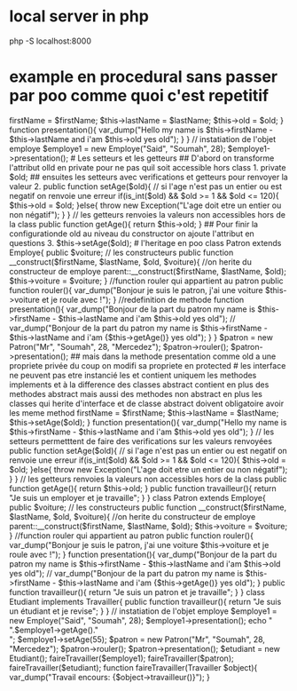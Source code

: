 # local server in php 
php -S localhost:8000
# example en procedural sans passer par poo comme quoi c'est repetitif
<?php 

$firstName="Said";
$lastName="Soumah";
$old=28;

$firstName2="Free";
$lastName2="Dev";
$age=28;

function presentation($firstName, $lastName, $age){
    var_dump("Hello my name is $firstName - $lastName and i'am $age yes old");
}

presentation($firstName, $lastName, $old);
presentation($firstName2, $lastName2, $age);
# example avec la methode oriente object
<?php 

class Employe{
    // les variables en procedural sont appeler attributs en poo
    public $firstName;
    public $lastName;
    public $old;
    // les constructeurs sont appelés a chque fois qu'on instantie l'object
    public function __construct($firstName, $lastName, $old){
        $this->firstName = $firstName;
        $this->lastName = $lastName;
        $this->old = $old;
    }
    function presentation(){
        var_dump("Hello my name is $this->firstName - $this->lastName and i'am $this->old yes old");
    }
    

}
// instatiation de l'objet employe
$employe1 = new Employe("Said", "Soumah", 28);
$employe1->presentation();

# Les setteurs et les getteurs
## D'abord on transforme l'attribut olld en private pour ne pas quil soit accessible hors class
1. private $old; 
## ensuites les setteurs avec verifications et getteurs pour renvoyer la valeur 
2. public function setAge($old){
        // si l'age n'est pas un entier ou est negatif on renvoie une erreur
        if(is_int($old) && $old >= 1 && $old <= 120){
            $this->old = $old;
        }else{
            throw new Exception("L'age doit etre un entier ou non négatif");
        }
    }
    // les getteurs renvoies la valeurs non accessibles hors de la class
    public function getAge(){
        return $this->old;
}
## Pour finir la configurationde old  au niveau du constructor on ajoute l'attribut en questions
3. $this->setAge($old);
# l'heritage en poo
class Patron extends Employe{
    public $voiture;
    // les constructeurs
    public function __construct($firstName, $lastName, $old, $voiture){
        //on herite du constructeur de employe
        parent::__construct($firstName, $lastName, $old);
        $this->voiture = $voiture;
    }
    //function rouler qui appartient au patron
    public function rouler(){
        var_dump("Bonjour je suis le patron, j'ai une voiture $this->voiture et je roule avec !");
    }
    //redefinition de methode
    function presentation(){
        var_dump("Bonjour de la part du patron my name is $this->firstName - $this->lastName and i'am $this->old yes old");
        // var_dump("Bonjour de la part du patron my name is $this->firstName - $this->lastName and i'am {$this->getAge()} yes old");
    }
}
$patron  = new Patron("Mr", "Soumah", 28, "Mercedez");

$patron->rouler();
$patron->presentation();

## mais dans la methode presentation comme old a une propriete privée du coup on modifi sa propriete en protected

# les interface ne peuvent pas etre instancié les et contient uniquem les methodes implements et à la difference des classes abstract contient en plus des methodes abstract mais aussi des methodes non abstract en plus les classes qui herite d'interface et de classe abstract doivent obligatoire avoir les meme method
<?php 
interface Travailler{
    public function travailleur();
}
class Employe implements Travailler{
    // les variables en procedural sont appeler attributs en poo
    public $firstName;
    public $lastName;
    protected $old;
    // les constructeurs sont appelés a chque fois qu'on instantie l'object
    public function __construct($firstName, $lastName, $old){
        $this->firstName = $firstName;
        $this->lastName = $lastName;
        $this->setAge($old);
    }
    function presentation(){
        var_dump("Hello my name is $this->firstName - $this->lastName and i'am $this->old yes old");
    }
    // les setteurs permetttent de faire des verifications sur les valeurs renvoyées
    public function setAge($old){
        // si l'age n'est pas un entier ou est negatif on renvoie une erreur
        if(is_int($old) && $old >= 1 && $old <= 120){
            $this->old = $old;
        }else{
            throw new Exception("L'age doit etre un entier ou non négatif");
        }
    }
    // les getteurs renvoies la valeurs non accessibles hors de la class
    public function getAge(){
        return $this->old;
    }
    public function travailleur(){
        return "Je suis un employer et je travaille";
    }
    

}

class Patron extends Employe{
    public $voiture;
    // les constructeurs
    public function __construct($firstName, $lastName, $old, $voiture){
        //on herite du constructeur de employe
        parent::__construct($firstName, $lastName, $old);
        $this->voiture = $voiture;
    }
    //function rouler qui appartient au patron
    public function rouler(){
        var_dump("Bonjour je suis le patron, j'ai une voiture $this->voiture et je roule avec !");
    }
    function presentation(){
        var_dump("Bonjour de la part du patron my name is $this->firstName - $this->lastName and i'am $this->old yes old");
        // var_dump("Bonjour de la part du patron my name is $this->firstName - $this->lastName and i'am {$this->getAge()} yes old");
    }
    public function travailleur(){
        return "Je suis un patron et je travaille";
    }
    
}

class Etudiant implements Travailler{
    public function travailleur(){
        return "Je suis un étudiant et je revise";
    }
}

// instatiation de l'objet employe
$employe1 = new Employe("Said", "Soumah", 28);

$employe1->presentation();
echo "<br/>".$employe1->getAge()." <br/>";

$employe1->setAge(55);

$patron  = new Patron("Mr", "Soumah", 28, "Mercedez");

$patron->rouler();
$patron->presentation();

$etudiant = new Etudiant();
faireTravailler($employe1);
faireTravailler($patron);
faireTravailler($etudiant);
function faireTravailler(Travailler $object){
    var_dump("Travail encours: {$object->travailleur()}");
}

